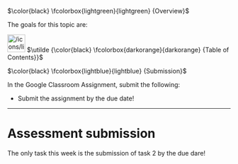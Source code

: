 $\color{black} \fcolorbox{lightgreen}{lightgreen} {Overview}$

The goals for this topic are:

<aside> <img src="/icons/list_orange.svg" alt="/icons/list_orange.svg" width="40px" /> $\utilde {\color{black} \fcolorbox{darkorange}{darkorange} {Table of Contents}}$

</aside>

$\color{black} \fcolorbox{lightblue}{lightblue} {Submission}$

In the Google Classroom Assignment, submit the following:

- Submit the assignment by the due date!

---

# Assessment submission

The only task this week is the submission of task 2 by the due dare!